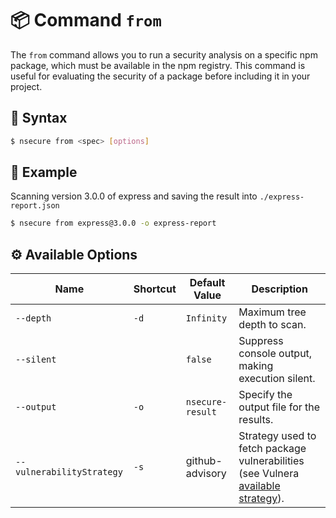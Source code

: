 # 📦 Command `from`

The `from` command allows you to run a security analysis on a specific npm package, which must be available in the npm registry. This command is useful for evaluating the security of a package before including it in your project.

## 📜 Syntax

```bash
$ nsecure from <spec> [options]
```

## 👀 Example

Scanning version 3.0.0 of express and saving the result into `./express-report.json`

```bash
$ nsecure from express@3.0.0 -o express-report
```

## ⚙️ Available Options

| Name | Shortcut | Default Value | Description |
|---|---|---|---|
| `--depth` | `-d` | `Infinity` | Maximum tree depth to scan. |
| `--silent` |   | `false` | Suppress console output, making execution silent. |
| `--output` | `-o` | `nsecure-result` | Specify the output file for the results. |
| `--vulnerabilityStrategy` | `-s` | github-advisory | Strategy used to fetch package vulnerabilities (see Vulnera [available strategy](https://github.com/NodeSecure/vulnera?tab=readme-ov-file#available-strategy)). |
